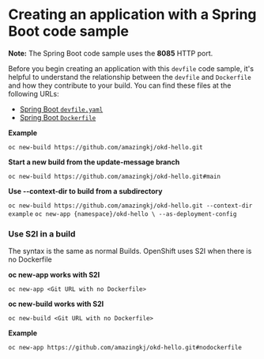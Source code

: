 # Creating an application with a Spring Boot code sample

**Note:** The Spring Boot code sample uses the **8085** HTTP port.

Before you begin creating an application with this `devfile` code sample, it's helpful to understand the relationship between the `devfile` and `Dockerfile` and how they contribute to your build. You can find these files at the following URLs:

* [Spring Boot `devfile.yaml`](https://github.com/devfile-samples/devfile-sample-java-springboot-basic/blob/main/devfile.yaml)
* [Spring Boot `Dockerfile`](https://github.com/devfile-samples/devfile-sample-java-springboot-basic/blob/main/docker/Dockerfile)

  
**Example**

`oc new-build https://github.com/amazingkj/okd-hello.git`

**Start a new build from the update-message branch**

`oc new-build https://github.com/amazingkj/okd-hello.git#main`

**Use --context-dir to build from a subdirectory**

`oc new-build https://github.com/amazingkj/okd-hello.git --context-dir example`
`oc new-app {namespace}/okd-hello \ --as-deployment-config`


### Use S2I in a build

The syntax is the same as normal Builds. OpenShift uses S2I when there is no Dockerfile

**oc new-app works with S2I**

`oc new-app <Git URL with no Dockerfile>`

**oc new-build works with S2I**

`oc new-build <Git URL with no Dockerfile>`

**Example**

`oc new-app https://github.com/amazingkj/okd-hello.git#nodockerfile`
